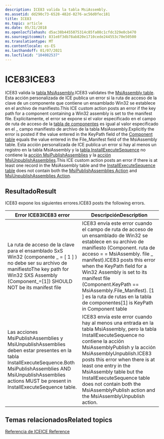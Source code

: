 ```yaml
---
description: ICE83 valida la tabla MsiAssembly.
ms.assetid: dd290c73-6528-482d-8276-ac56d0fec181
title: ICE83
ms.topic: article
ms.date: 05/31/2018
ms.openlocfilehash: d5ac38b4455875314c85fa08c1cfdc329e0cb470
ms.sourcegitcommit: 831e8f3db78ab820e1710cede244553c70e50500
ms.translationtype: MT
ms.contentlocale: es-ES
ms.lasthandoff: 01/07/2021
ms.locfileid: "104082537"
---
```

# <a name="ice83"></a><span data-ttu-id="ae5c3-103">ICE83</span><span class="sxs-lookup"><span data-stu-id="ae5c3-103">ICE83</span></span>

<span data-ttu-id="ae5c3-104">ICE83 valida la [tabla MsiAssembly](msiassembly-table.md).</span><span class="sxs-lookup"><span data-stu-id="ae5c3-104">ICE83 validates the [MsiAssembly table](msiassembly-table.md).</span></span> <span data-ttu-id="ae5c3-105">Esta acción personalizada de ICE publica un error si la ruta de acceso de la clave de un componente que contiene un ensamblado Win32 se establece en el archivo de manifiesto.</span><span class="sxs-lookup"><span data-stu-id="ae5c3-105">This ICE custom action posts an error if the key path for a component containing a Win32 assembly is set to the manifest file.</span></span> <span data-ttu-id="ae5c3-106">Explícitamente, el error se expone si el valor especificado en el campo de ruta de acceso de la [tabla de componentes](component-table.md) es igual al valor especificado en el \_ campo manifiesto de archivo de la tabla MsiAssembly.</span><span class="sxs-lookup"><span data-stu-id="ae5c3-106">Explicitly the error is posted if the value entered in the KeyPath field of the [Component table](component-table.md) equals the value entered in the File\_Manifest field of the MsiAssembly table.</span></span> <span data-ttu-id="ae5c3-107">Esta acción personalizada de ICE publica un error si hay al menos un registro en la tabla MsiAssembly y la [tabla InstallExecuteSequence](installexecutesequence-table.md) no contiene la [acción MsiPublishAssemblies](msipublishassemblies-action.md) y la [acción MsiUnpublishAssemblies](msiunpublishassemblies-action.md).</span><span class="sxs-lookup"><span data-stu-id="ae5c3-107">This ICE custom action posts an error if there is at least one record in the MsiAssembly table and the [InstallExecuteSequence table](installexecutesequence-table.md) does not contain both the [MsiPublishAssemblies Action](msipublishassemblies-action.md) and [MsiUnpublishAssemblies Action](msiunpublishassemblies-action.md).</span></span>

## <a name="result"></a><span data-ttu-id="ae5c3-108">Resultado</span><span class="sxs-lookup"><span data-stu-id="ae5c3-108">Result</span></span>

<span data-ttu-id="ae5c3-109">ICE83 expone los siguientes errores.</span><span class="sxs-lookup"><span data-stu-id="ae5c3-109">ICE83 posts the following errors.</span></span>



| <span data-ttu-id="ae5c3-110">Error ICE83</span><span class="sxs-lookup"><span data-stu-id="ae5c3-110">ICE83 error</span></span>                                                                                                   | <span data-ttu-id="ae5c3-111">Descripción</span><span class="sxs-lookup"><span data-stu-id="ae5c3-111">Description</span></span>                                                                                                                                                                                                    |
|---------------------------------------------------------------------------------------------------------------|----------------------------------------------------------------------------------------------------------------------------------------------------------------------------------------------------------------|
| <span data-ttu-id="ae5c3-112">La ruta de acceso de la clave para el ensamblado SxS Win32 (componente \_ = \[ 1 \] ) no debe ser su archivo de manifiesto</span><span class="sxs-lookup"><span data-stu-id="ae5c3-112">The key path for Win32 SXS Assembly (Component\_=\[1\]) SHOULD NOT be its manifest file</span></span>                       | <span data-ttu-id="ae5c3-113">ICE83 envía este error cuando el campo de ruta de acceso de un ensamblado de Win32 se establece en su archivo de manifiesto (Component. ruta de acceso = = MsiAssembly. file \_ manifest).</span><span class="sxs-lookup"><span data-stu-id="ae5c3-113">ICE83 posts this error when the KeyPath field for a Win32 Assembly is set to its manifest file (Component.KeyPath == MsiAssembly.File\_Manifest).</span></span> <span data-ttu-id="ae5c3-114">\[1 \] es la ruta de rutas en la tabla de componentes</span><span class="sxs-lookup"><span data-stu-id="ae5c3-114">\[1\] is KeyPath in Component table</span></span>                          |
| <span data-ttu-id="ae5c3-115">Las acciones MsiPublishAssemblies y MsiUnpublishAssemblies deben estar presentes en la tabla InstallExecuteSequence.</span><span class="sxs-lookup"><span data-stu-id="ae5c3-115">Both MsiPublishAssemblies AND MsiUnpublishAssemblies actions MUST be present in InstallExecuteSequence table.</span></span> | <span data-ttu-id="ae5c3-116">ICE83 envía este error cuando hay al menos una entrada en la tabla MsiAssembly, pero la tabla InstallExecuteSequence no contiene la acción MsiAssemblyPublish y la acción MsiAssemblyUnpublish.</span><span class="sxs-lookup"><span data-stu-id="ae5c3-116">ICE83 posts this error when there is at least one entry in the MsiAssembly table but the InstallExecuteSequence table does not contain both the MsiAssemblyPublish action and the MsiAssemblyUnpublish action.</span></span> |



 

## <a name="related-topics"></a><span data-ttu-id="ae5c3-117">Temas relacionados</span><span class="sxs-lookup"><span data-stu-id="ae5c3-117">Related topics</span></span>

<dl> <dt>

[<span data-ttu-id="ae5c3-118">Referencia de ICE</span><span class="sxs-lookup"><span data-stu-id="ae5c3-118">ICE Reference</span></span>](ice-reference.md)
</dt> </dl>

 

 



